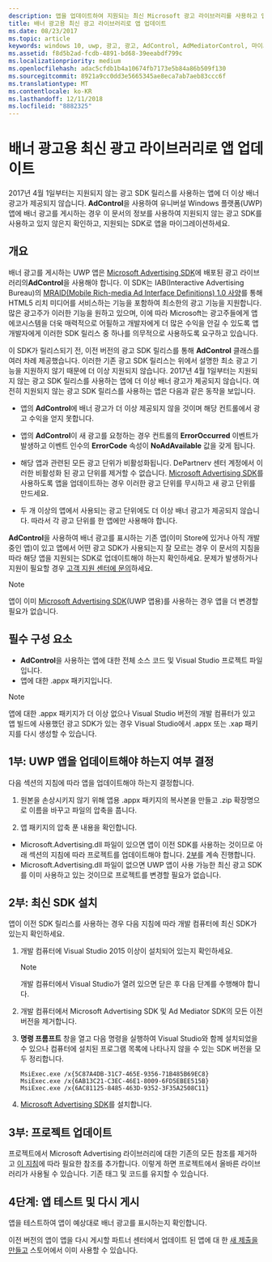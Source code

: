 ```yaml
---
description: 앱을 업데이트하여 지원되는 최신 Microsoft 광고 라이브러리를 사용하고 앱이 배너 광고를 계속 받도록 하는 방법을 알아봅니다.
title: 배너 광고용 최신 광고 라이브러리로 앱 업데이트
ms.date: 08/23/2017
ms.topic: article
keywords: windows 10, uwp, 광고, 광고, AdControl, AdMediatorControl, 마이그레이션
ms.assetid: f8d5b2ad-fcdb-4891-bd68-39eeabdf799c
ms.localizationpriority: medium
ms.openlocfilehash: adac5cfdb1b4a10674fb7173e5b84a86b509f130
ms.sourcegitcommit: 8921a9cc0dd3e5665345ae8eca7ab7aeb83ccc6f
ms.translationtype: MT
ms.contentlocale: ko-KR
ms.lasthandoff: 12/11/2018
ms.locfileid: "8882325"
---
```

# <a name="update-your-app-to-the-latest-advertising-libraries-for-banner-ads"></a>배너 광고용 최신 광고 라이브러리로 앱 업데이트

2017년 4월 1일부터는 지원되지 않는 광고 SDK 릴리스를 사용하는 앱에 더 이상 배너 광고가 제공되지 않습니다. **AdControl**을 사용하여 유니버설 Windows 플랫폼(UWP) 앱에 배너 광고를 게시하는 경우 이 문서의 정보를 사용하여 지원되지 않는 광고 SDK를 사용하고 있지 않은지 확인하고, 지원되는 SDK로 앱을 마이그레이션하세요.

## <a name="overview"></a>개요

배너 광고를 게시하는 UWP 앱은 [Microsoft Advertising SDK](http://aka.ms/ads-sdk-uwp)에 배포된 광고 라이브러리의**AdControl**을 사용해야 합니다. 이 SDK는 IAB(Interactive Advertising Bureau)의 [MRAID(Mobile Rich-media Ad Interface Definitions) 1.0 사양](http://www.iab.com/wp-content/uploads/2015/08/IAB_MRAID_VersionOne.pdf)를 통해 HTML5 리치 미디어를 서비스하는 기능을 포함하여 최소한의 광고 기능을 지원합니다. 많은 광고주가 이러한 기능을 원하고 있으며, 이에 따라 Microsoft는 광고주들에게 앱 에코시스템을 더욱 매력적으로 어필하고 개발자에게 더 많은 수익을 안길 수 있도록 앱 개발자에게 이러한 SDK 릴리스 중 하나를 의무적으로 사용하도록 요구하고 있습니다.

이 SDK가 릴리스되기 전, 이전 버전의 광고 SDK 릴리스를 통해 **AdControl** 클래스를 여러 차례 제공했습니다. 이러한 기존 광고 SDK 릴리스는 위에서 설명한 최소 광고 기능을 지원하지 않기 때문에 더 이상 지원되지 않습니다. 2017년 4월 1일부터는 지원되지 않는 광고 SDK 릴리스를 사용하는 앱에 더 이상 배너 광고가 제공되지 않습니다. 여전히 지원되지 않는 광고 SDK 릴리스를 사용하는 앱은 다음과 같은 동작을 보입니다.

* 앱의 **AdControl**에 배너 광고가 더 이상 제공되지 않을 것이며 해당 컨트롤에서 광고 수익을 얻지 못합니다.

* 앱의 **AdControl**이 새 광고를 요청하는 경우 컨트롤의 **ErrorOccurred** 이벤트가 발생하고 이벤트 인수의 **ErrorCode** 속성이 **NoAdAvailable** 값을 갖게 됩니다.

* 해당 앱과 관련된 모든 광고 단위가 비활성화됩니다. DePartnerv 센터 계정에서 이러한 비활성화 된 광고 단위를 제거할 수 없습니다. [Microsoft Advertising SDK](http://aka.ms/ads-sdk-uwp)를 사용하도록 앱을 업데이트하는 경우 이러한 광고 단위를 무시하고 새 광고 단위를 만드세요.

* 두 개 이상의 앱에서 사용되는 광고 단위에도 더 이상 배너 광고가 제공되지 않습니다. 따라서 각 광고 단위를 한 앱에만 사용해야 합니다.

**AdControl**을 사용하여 배너 광고를 표시하는 기존 앱(이미 Store에 있거나 아직 개발 중인 앱)이 있고 앱에서 어떤 광고 SDK가 사용되는지 잘 모르는 경우 이 문서의 지침을 따라 해당 앱을 지원되는 SDK로 업데이트해야 하는지 확인하세요. 문제가 발생하거나 지원이 필요할 경우 [고객 지원 센터에 문의](http://go.microsoft.com/fwlink/?LinkId=393643)하세요.

> [!NOTE]
> 앱이 이미 [Microsoft Advertising SDK](http://aka.ms/ads-sdk-uwp)(UWP 앱용)를 사용하는 경우 앱을 더 변경할 필요가 없습니다.

## <a name="prerequisites"></a>필수 구성 요소

* **AdControl**을 사용하는 앱에 대한 전체 소스 코드 및 Visual Studio 프로젝트 파일입니다.
* 앱에 대한 .appx 패키지입니다.

> [!NOTE]
> 앱에 대한 .appx 패키지가 더 이상 없으나 Visual Studio 버전의 개발 컴퓨터가 있고 앱 빌드에 사용했던 광고 SDK가 있는 경우 Visual Studio에서 .appx 또는 .xap 패키지를 다시 생성할 수 있습니다.

<span id="part-1" />

## <a name="part-1-determine-whether-you-need-to-update-your-uwp-app"></a>1부: UWP 앱을 업데이트해야 하는지 여부 결정

다음 섹션의 지침에 따라 앱을 업데이트해야 하는지 결정합니다.

1. 원본을 손상시키지 않기 위해 앱용 .appx 패키지의 복사본을 만들고 .zip 확장명으로 이름을 바꾸고 파일의 압축을 풉니다.

2. 앱 패키지의 압축 푼 내용을 확인합니다.
  * Microsoft.Advertising.dll 파일이 있으면 앱이 이전 SDK를 사용하는 것이므로 아래 섹션의 지침에 따라 프로젝트를 업데이트해야 합니다. [2부](update-your-app-to-the-latest-advertising-libraries.md#part-2)를 계속 진행합니다.
  * Microsoft.Advertising.dll 파일이 없으면 UWP 앱이 사용 가능한 최신 광고 SDK를 이미 사용하고 있는 것이므로 프로젝트를 변경할 필요가 없습니다.


<span id="part-2" />

## <a name="part-2-install-the-latest-sdk"></a>2부: 최신 SDK 설치

앱이 이전 SDK 릴리스를 사용하는 경우 다음 지침에 따라 개발 컴퓨터에 최신 SDK가 있는지 확인하세요.

1. 개발 컴퓨터에 Visual Studio 2015 이상이 설치되어 있는지 확인하세요.
    > [!NOTE]
    > 개발 컴퓨터에서 Visual Studio가 열려 있으면 닫은 후 다음 단계를 수행해야 합니다.

1.  개발 컴퓨터에서 Microsoft Advertising SDK 및 Ad Mediator SDK의 모든 이전 버전을 제거합니다.

2.  **명령 프롬프트** 창을 열고 다음 명령을 실행하여 Visual Studio와 함께 설치되었을 수 있으나 컴퓨터에 설치된 프로그램 목록에 나타나지 않을 수 있는 SDK 버전을 모두 정리합니다.
    ```syntax
    MsiExec.exe /x{5C87A4DB-31C7-465E-9356-71B485B69EC8}
    MsiExec.exe /x{6AB13C21-C3EC-46E1-8009-6FD5EBEE515B}
    MsiExec.exe /x{6AC81125-8485-463D-9352-3F35A2508C11}
    ```

3.  [Microsoft Advertising SDK](http://aka.ms/ads-sdk-uwp)를 설치합니다.

## <a name="part-3-update-your-project"></a>3부: 프로젝트 업데이트

프로젝트에서 Microsoft Advertising 라이브러리에 대한 기존의 모든 참조를 제거하고 [이 지침](install-the-microsoft-advertising-libraries.md#reference)에 따라 필요한 참조를 추가합니다. 이렇게 하면 프로젝트에서 올바른 라이브러리가 사용될 수 있습니다. 기존 태그 및 코드를 유지할 수 있습니다.

## <a name="part-4-test-and-republish-your-app"></a>4단계: 앱 테스트 및 다시 게시

앱을 테스트하여 앱이 예상대로 배너 광고를 표시하는지 확인합니다.

이전 버전의 앱이 앱을 다시 게시할 파트너 센터에서 업데이트 된 앱에 대 한 [새 제출을 만들고](../publish/app-submissions.md) 스토어에서 이미 사용할 수 있습니다.
